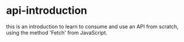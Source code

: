 # api-introduction

this is an introduction to learn to consume and use an API from scratch, using the method 'Fetch' from JavaScript.

